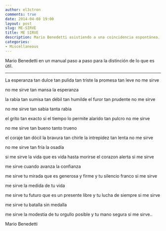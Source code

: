 ```yaml
---
author: el3ctron
comments: true
date: 2014-04-08 19:00
layout: post
slug: ME-SIRVE
title: ME SIRVE
description: Mario Benedetti asistiendo a una coincidencia espontánea.
categories:
- Miscellaneous
---
```


Mario Benedetti en un manual paso a paso para la distinción de lo que es útil.

<!-- more -->
---
La esperanza tan dulce
tan pulida tan triste
la promesa tan leve
no me sirve

no me sirve tan mansa
la esperanza

la rabia tan sumisa
tan débil tan humilde
el furor tan prudente
no me sirve

no me sirve tan sabia
tanta rabia

el grito tan exacto
si el tiempo lo permite
alarido tan pulcro
no me sirve

no me sirve tan bueno
tanto trueno

el coraje tan dócil
la bravura tan chirle
la intrepidez tan lenta
no me sirve

no me sirve tan fría
la osadía

si me sirve la vida
que es vida hasta morirse
el corazon alerta
si me sirve

me sirve cuando avanza
la confianza

me sirve tu mirada
que es generosa y firme
y tu silencio franco
si me sirve

me sirve la medida
de tu vida

me sirve tu futuro
que es un presente libre
y tu lucha de siempre
si me sirve

me sirve tu batalla
sin medalla

me sirve la modestia
de tu orgullo posible
y tu mano segura
si me sirve..

Mario Benedetti

